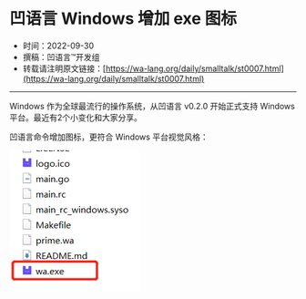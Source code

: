 # 凹语言 Windows 增加 exe 图标

- 时间：2022-09-30
- 撰稿：凹语言™开发组
- 转载请注明原文链接：[https://wa-lang.org/daily/smalltalk/st0007.html](https://wa-lang.org/daily/smalltalk/st0007.html)

---

Windows 作为全球最流行的操作系统，从凹语言 v0.2.0 开始正式支持 Windows 平台。最近有2个小变化和大家分享。

凹语言命令增加图标，更符合 Windows 平台视觉风格：

![](/st0007.png)
